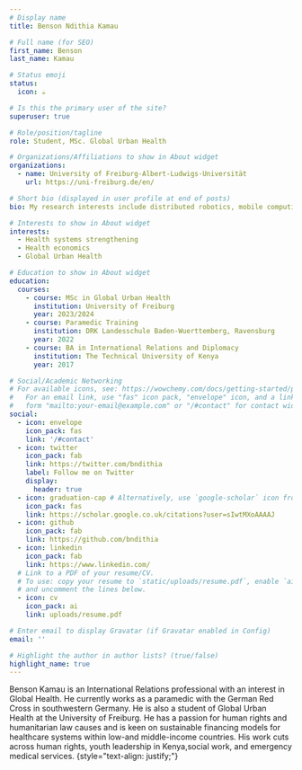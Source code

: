 ```yaml
---
# Display name
title: Benson Ndithia Kamau

# Full name (for SEO)
first_name: Benson
last_name: Kamau

# Status emoji
status:
  icon: ☕️

# Is this the primary user of the site?
superuser: true

# Role/position/tagline
role: Student, MSc. Global Urban Health

# Organizations/Affiliations to show in About widget
organizations:
  - name: University of Freiburg-Albert-Ludwigs-Universität
    url: https://uni-freiburg.de/en/

# Short bio (displayed in user profile at end of posts)
bio: My research interests include distributed robotics, mobile computing and programmable matter.

# Interests to show in About widget
interests:
  - Health systems strengthening
  - Health economics
  - Global Urban Health

# Education to show in About widget
education:
  courses:
    - course: MSc in Global Urban Health
      institution: University of Freiburg
      year: 2023/2024
    - course: Paramedic Training
      institution: DRK Landesschule Baden-Wuerttemberg, Ravensburg
      year: 2022
    - course: BA in International Relations and Diplomacy
      institution: The Technical University of Kenya
      year: 2017

# Social/Academic Networking
# For available icons, see: https://wowchemy.com/docs/getting-started/page-builder/#icons
#   For an email link, use "fas" icon pack, "envelope" icon, and a link in the
#   form "mailto:your-email@example.com" or "/#contact" for contact widget.
social:
  - icon: envelope
    icon_pack: fas
    link: '/#contact'
  - icon: twitter
    icon_pack: fab
    link: https://twitter.com/bndithia
    label: Follow me on Twitter
    display:
      header: true
  - icon: graduation-cap # Alternatively, use `google-scholar` icon from `ai` icon pack
    icon_pack: fas
    link: https://scholar.google.co.uk/citations?user=sIwtMXoAAAAJ
  - icon: github
    icon_pack: fab
    link: https://github.com/bndithia
  - icon: linkedin
    icon_pack: fab
    link: https://www.linkedin.com/
  # Link to a PDF of your resume/CV.
  # To use: copy your resume to `static/uploads/resume.pdf`, enable `ai` icons in `params.yaml`,
  # and uncomment the lines below.
  - icon: cv
    icon_pack: ai
    link: uploads/resume.pdf

# Enter email to display Gravatar (if Gravatar enabled in Config)
email: ''

# Highlight the author in author lists? (true/false)
highlight_name: true
---
```


Benson Kamau is an International Relations professional with an interest in Global Health. He currently works as a paramedic with the German Red Cross in southwestern Germany. He is also a student of Global Urban Health at the University of Freiburg. He has a passion for human rights and humanitarian law causes and is keen on sustainable financing models for healthcare systems within low-and middle-income countries. His work cuts across human rights, youth leadership in Kenya,social work, and emergency medical services.
{style="text-align: justify;"}
